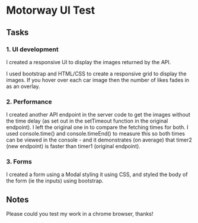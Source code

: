 
# Motorway UI Test

## Tasks

### 1. UI development

I created a responsive UI to display the images returned by the API.

I used bootstrap and HTML/CSS to create a responsive grid to display the images. If you hover over each car image then the number of likes fades in as an overlay.


### 2. Performance

I created another API endpoint in the server code to get the images without the time delay (as set out in the setTimeout function in the original endpoint). I left the original one in to compare the fetching times for both. I used console.time() and console.timeEnd() to measure this so both times can be viewed in the console - and it demonstrates (on average) that timer2 (new endpoint) is faster than timer1 (original endpoint).


### 3. Forms

I created a form using a Modal styling it using CSS, and styled the body of the form (ie the inputs) using bootstrap.


## Notes

Please could you test my work in a chrome browser, thanks!
